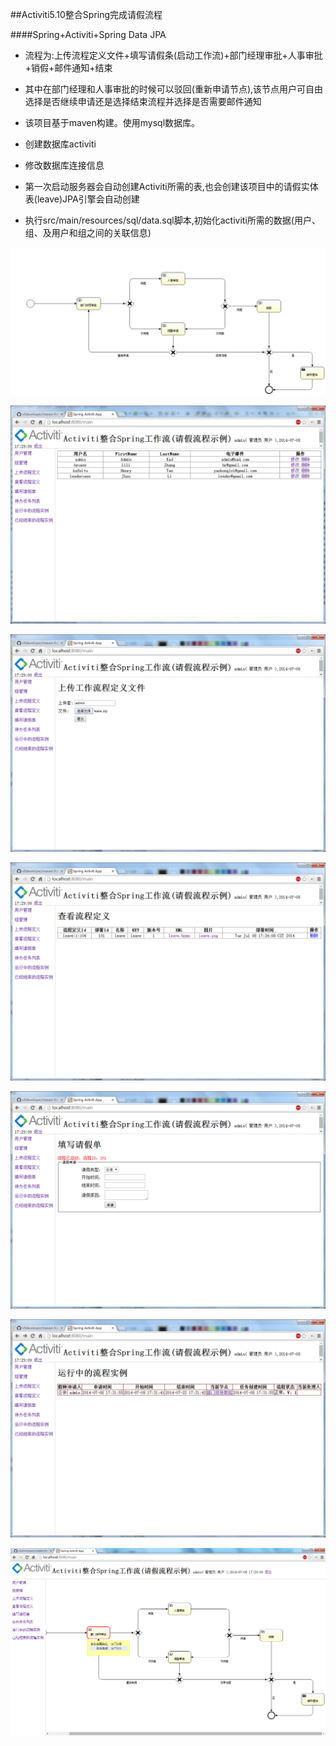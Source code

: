 ##Activiti5.10整合Spring完成请假流程

####Spring+Activiti+Spring Data JPA

* 流程为:上传流程定义文件+填写请假条(启动工作流)+部门经理审批+人事审批+销假+邮件通知+结束

* 其中在部门经理和人事审批的时候可以驳回(重新申请节点),该节点用户可自由选择是否继续申请还是选择结束流程并选择是否需要邮件通知

* 该项目基于maven构建。使用mysql数据库。

* 创建数据库activiti

* 修改数据库连接信息

* 第一次启动服务器会自动创建Activiti所需的表,也会创建该项目中的请假实体表(leave)JPA引擎会自动创建

* 执行src/main/resources/sql/data.sql脚本,初始化activiti所需的数据(用户、组、及用户和组之间的关联信息)

![](src/main/resources/diagram/leave.png)

![](src/main/resources/01.png)

![](src/main/resources/02.png)

![](src/main/resources/03.png)

![](src/main/resources/04.png)

![](src/main/resources/05.png)

![](src/main/resources/06.png)